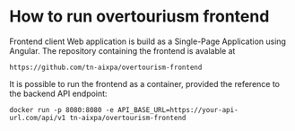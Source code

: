 # How to run overtouriusm frontend

Frontend client Web application is build as a Single-Page Application using Angular. The repository containing the frontend is avalable at

```
https://github.com/tn-aixpa/overtourism-frontend
```

It is possible to run the frontend as a container, provided the reference to the backend API endpoint:

```
docker run -p 8080:8080 -e API_BASE_URL=https://your-api-url.com/api/v1 tn-aixpa/overtourism-frontend
```


